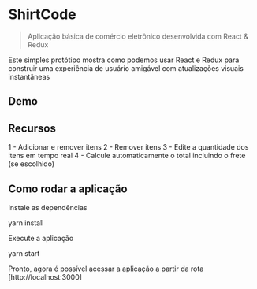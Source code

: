 # ShirtCode

> Aplicação básica de comércio eletrônico desenvolvida com React & Redux

Este simples protótipo mostra como podemos usar React e Redux para construir uma experiência de usuário amigável com atualizações visuais instantâneas

## Demo

## Recursos

1 - Adicionar e remover itens
2 - Remover itens
3 - Edite a quantidade dos itens em tempo real
4 - Calcule automaticamente o total incluindo o frete (se escolhido)

## Como rodar a aplicação

Instale as dependências

yarn install

Execute a aplicação

yarn start

Pronto, agora é possível acessar a aplicação a partir da rota [http://localhost:3000]
